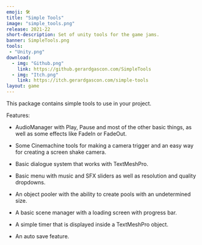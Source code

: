 ```yaml
---
emoji: 🛠️
title: "Simple Tools"
image: "simple_tools.png"
release: 2021-22
short-description: Set of unity tools for the game jams.
banner: SimpleTools.png
tools:
 - "Unity.png"
download:
  - img: "Github.png"
    link: https://github.gerardgascon.com/SimpleTools
  - img: "Itch.png"
    link: https://itch.gerardgascon.com/simple-tools
layout: game
---
```


This package contains simple tools to use in your project.

Features:

- AudioManager with Play, Pause and most of the other basic things, as well as some effects like FadeIn or FadeOut.

- Some Cinemachine tools for making a camera trigger and an easy way for creating a screen shake camera.

- Basic dialogue system that works with TextMeshPro.

- Basic menu with music and SFX sliders as well as resolution and quality dropdowns.

- An object pooler with the ability to create pools with an undetermined size.

- A basic scene manager with a loading screen with progress bar.

- A simple timer that is displayed inside a TextMeshPro object.

- An auto save feature.
